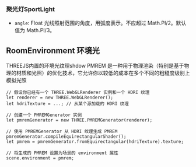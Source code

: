 
### 聚光灯SportLight

- `angle`: Float
光线照射范围的角度，用弧度表示。不应超过 Math.PI/2。默认值为 Math.PI/3。


## RoomEnvironment 环境光
THREEJS内置的环境光纹理shdow
PMREM 是一种用于物理渲染（特别是基于物理的材质和光照）的优化技术，它允许你以较低的成本在多个不同的粗糙度级别上模拟光照
```JS
// 假设你已经有一个 THREE.WebGLRenderer 实例和一个 HDRI 纹理  
let renderer = new THREE.WebGLRenderer();  
let hdriTexture = ...; // 从某个源加载的 HDRI 纹理  
  
// 创建一个 PMREMGenerator 实例  
let pmremGenerator = new THREE.PMREMGenerator(renderer);  
  
// 使用 PMREMGenerator 从 HDRI 纹理生成 PMREM  
pmremGenerator.compileEquirectangularShader();  
let pmrem = pmremGenerator.fromEquirectangular(hdriTexture).texture;  
  
// 将生成的 PMREM 设置为场景的 environment 属性  
scene.environment = pmrem;
```


